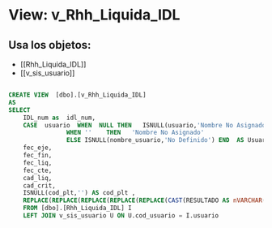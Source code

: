 # View: v_Rhh_Liquida_IDL

## Usa los objetos:
- [[Rhh_Liquida_IDL]]
- [[v_sis_usuario]]

```sql

CREATE VIEW  [dbo].[v_Rhh_Liquida_IDL]
AS 
SELECT 
	IDL_num as  idl_num,
	CASE  usuario  WHEN  NULL THEN   ISNULL(usuario,'Nombre No Asignado')
				WHEN ''    THEN   'Nombre No Asignado'	
				ELSE ISNULL(nombre_usuario,'No Definido') END  AS Usuario, 
	fec_eje,
	fec_fin,
	fec_liq,
	fec_cte,
	cad_liq,
	cad_crit,
	ISNULL(cod_plt,'') AS cod_plt ,
	REPLACE(REPLACE(REPLACE(REPLACE(REPLACE(CAST(RESULTADO AS nVARCHAR(MAX)),'ROOT',''),'>',''),'<',''),'&#','..'),'/','') AS RESULTADO 
	FROM [dbo].[Rhh_Liquida_IDL] I
	LEFT JOIN v_sis_usuario U ON U.cod_usuario = I.usuario

```
